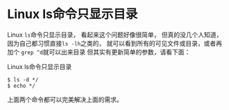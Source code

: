 # Linux ls命令只显示目录

Linux `ls`命令只显示目录， 看起来这个问题好像很简单，
但真的没几个人知道，因为自己都习惯直接`ls -lh`之类的，
就可以看到所有的可见文件或目录，或者再加个 `grep ^d`就可以出来目录
但其实有更新简单的参数，请看下面：

Linux ls命令只显示目录
```
$ ls -d */
$ echo */
```

上面两个命令都可以完美解决上面的需求。
